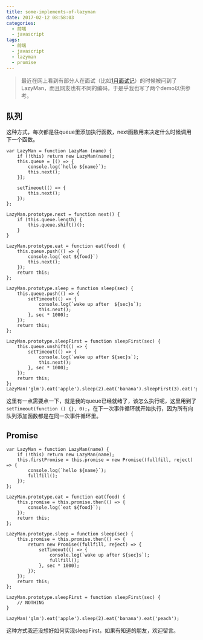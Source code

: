 ```yaml
---
title: some-implements-of-lazyman
date: 2017-02-12 08:58:03
categories: 
  - 前端
  - javascript
tags:
  - 前端
  - javascript
  - lazyman
  - promise
---
```


> 最近在网上看到有部分人在面试（比如[1月面试记](https://gold.xitu.io/post/587dab348d6d810058d87a0a)）的时候被问到了LazyMan，而且网友也有不同的编码，于是乎我也写了两个demo以供参考。

## 队列

这种方式，每次都是往queue里添加执行函数，next函数用来决定什么时候调用下一个函数。

```
var LazyMan = function LazyMan (name) {
    if (!this) return new LazyMan(name);
    this.queue = [() => {
        console.log(`hello ${name}`);
        this.next();
    }];

    setTimeout(() => {
        this.next();
    });
};

LazyMan.prototype.next = function next() {
    if (this.queue.length) {
        this.queue.shift()();
    }
}

LazyMan.prototype.eat = function eat(food) {
    this.queue.push(() => {
        console.log(`eat ${food}`)
        this.next();
    });
    return this;
};

LazyMan.prototype.sleep = function sleep(sec) {
    this.queue.push(() => {
        setTimeout(() => {
            console.log(`wake up after  ${sec}s`);
            this.next();
        }, sec * 1000);
    });
    return this;
};

LazyMan.prototype.sleepFirst = function sleepFirst(sec) {
    this.queue.unshift(() => {
        setTimeout(() => {
            console.log(`wake up after ${sec}s`);
            this.next();
        }, sec * 1000);
    });
    return this;
};
LazyMan('glm').eat('apple').sleep(2).eat('banana').sleepFirst(3).eat('peach');
```

这里有一点需要点一下，就是我的queue已经就绪了，该怎么执行呢，这里用到了`setTimeout(function () {}, 0);`，在下一次事件循环就开始执行，因为所有向队列添加函数都是在同一次事件循环里。

## Promise

```
var LazyMan = function LazyMan(name) {
    if (!this) return new LazyMan(name);
    this.firstPromise = this.promise = new Promise((fullfill, reject) => {
        console.log(`hello ${name}`);
        fullfill();
    });
};

LazyMan.prototype.eat = function eat(food) {
    this.promise = this.promise.then(() => {
        console.log(`eat ${food}`);
    });
    return this;
};

LazyMan.prototype.sleep = function sleep(sec) {
    this.promise = this.promise.then(() => {
        return new Promise((fullfill, reject) => {
            setTimeout(() => {
                console.log(`wake up after ${sec}s`);
                fullfill();
            }, sec * 1000);
        });
    });
    return this;
};

LazyMan.prototype.sleepFirst = function sleepFirst(sec) {
    // NOTHING
}

LazyMan('glm').eat('apple').sleep(2).eat('banana').eat('peach');
```

这种方式我还没想好如何实现sleepFirst，如果有知道的朋友，欢迎留言。
